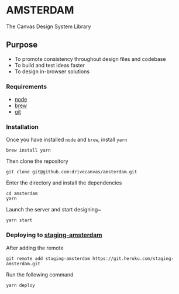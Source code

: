# AMSTERDAM

The Canvas Design System Library

## Purpose

* To promote consistency throughout design files and codebase
* To build and test ideas faster
* To design in-browser solutions

### Requirements

* [node](https://nodejs.org/en/)
* [brew](https://brew.sh/)
* [git](https://git-scm.com/)

### Installation

Once you have installed `node` and `brew`, install `yarn`

```
brew install yarn
```

Then clone the repository

```
git clone git@github.com:drivecanvas/amsterdam.git
```

Enter the directory and install the dependencies

```
cd amsterdam
yarn 
```

Launch the server and start designing~

```
yarn start
```

### Deploying to [staging-amsterdam](https://staging-amsterdam.herokuapp.com/)

After adding the remote

```
git remote add staging-amsterdam https://git.heroku.com/staging-amsterdam.git
```

Run the following command

```
yarn deploy
```
